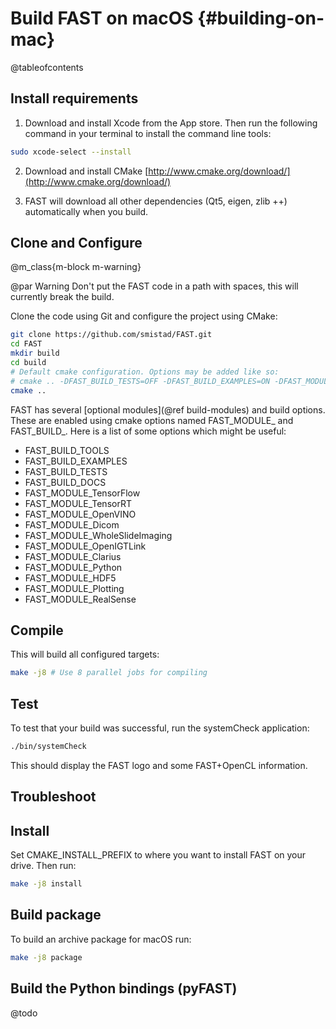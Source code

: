 Build FAST on macOS {#building-on-mac}
==========================
@tableofcontents

Install requirements
-------------------------

1. Download and install Xcode from the App store.
Then run the following command in your terminal to install the command line tools:
```bash
sudo xcode-select --install
```

2. Download and install CMake [http://www.cmake.org/download/](http://www.cmake.org/download/)

3. FAST will download all other dependencies (Qt5, eigen, zlib ++) automatically when you build.

Clone and Configure
--------------------

@m_class{m-block m-warning}

@par Warning
Don't put the FAST code in a path with spaces, this will currently break the build.

Clone the code using Git and configure the project using CMake:
```bash
git clone https://github.com/smistad/FAST.git
cd FAST
mkdir build
cd build
# Default cmake configuration. Options may be added like so: 
# cmake .. -DFAST_BUILD_TESTS=OFF -DFAST_BUILD_EXAMPLES=ON -DFAST_MODULE_TensorFlow=ON
cmake ..
```

FAST has several [optional modules](@ref build-modules) and build options. These are enabled using cmake options named FAST_MODULE_<Name> and FAST_BUILD_<Name>.
Here is a list of some options which might be useful:
* FAST_BUILD_TOOLS
* FAST_BUILD_EXAMPLES
* FAST_BUILD_TESTS
* FAST_BUILD_DOCS
* FAST_MODULE_TensorFlow
* FAST_MODULE_TensorRT
* FAST_MODULE_OpenVINO
* FAST_MODULE_Dicom
* FAST_MODULE_WholeSlideImaging
* FAST_MODULE_OpenIGTLink
* FAST_MODULE_Clarius
* FAST_MODULE_Python
* FAST_MODULE_HDF5
* FAST_MODULE_Plotting
* FAST_MODULE_RealSense

Compile
-----------------------

This will build all configured targets:

```bash
make -j8 # Use 8 parallel jobs for compiling
```

Test
----------------------

To test that your build was successful, run the systemCheck application:

```bash
./bin/systemCheck
```

This should display the FAST logo and some FAST+OpenCL information.

Troubleshoot
-----------------------

Install
----------------------
Set CMAKE_INSTALL_PREFIX to where you want to install FAST on your drive.
Then run:

```bash
make -j8 install
```

Build package
----------------------
To build an archive package for macOS run:

```bash
make -j8 package
```

Build the Python bindings (pyFAST)
-----------------------
@todo
